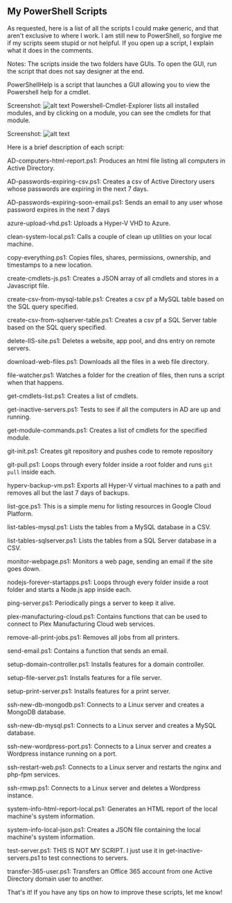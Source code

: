 ## My PowerShell Scripts
As requested, here is a list of all the scripts I could make generic, and that aren't exclusive to where I work.  I am still new to PowerShell, so forgive me if my scripts seem stupid or not helpful.  If you open up a script, I explain what it does in the comments.

Notes:
The scripts inside the two folders have GUIs.  To open the GUI, run the script that does not say designer at the end.

PowerShellHelp is a script that launches a GUI allowing you to view the Powershell help for a cmdlet.

Screenshot:
![alt text](https://www.jesserussell.net/wp-content/uploads/2017/11/powershellhelp1.png)
Powershell-Cmdlet-Explorer lists all installed modules, and by clicking on a module, you can see the cmdlets for that module.

Screenshot:
![alt text](https://www.jesserussell.net/wp-content/uploads/2018/01/powershell-cmdlet-explorer2.png)

Here is a brief description of each script:

AD-computers-html-report.ps1: Produces an html file listing all computers in Active Directory.

AD-passwords-expiring-csv.ps1: Creates a csv of Active Directory users whose passwords are expiring in the next 7 days.

AD-passwords-expiring-soon-email.ps1: Sends an email to any user whose password expires in the next 7 days

azure-upload-vhd.ps1: Uploads a Hyper-V VHD to Azure.

clean-system-local.ps1: Calls a couple of clean up utilities on your local machine.

copy-everything.ps1: Copies files, shares, permissions, ownership, and timestamps to a new location.

create-cmdlets-js.ps1: Creates a JSON array of all cmdlets and stores in a Javascript file.

create-csv-from-mysql-table.ps1: Creates a csv pf a MySQL table based on the SQL query specified.

create-csv-from-sqlserver-table.ps1: Creates a csv pf a SQL Server table based on the SQL query specified.

delete-IIS-site.ps1: Deletes a website, app pool, and dns entry on remote servers.

download-web-files.ps1: Downloads all the files in a web file directory.

file-watcher.ps1: Watches a folder for the creation of files, then runs a script when that happens.

get-cmdlets-list.ps1: Creates a list of cmdlets.

get-inactive-servers.ps1: Tests to see if all the computers in AD are up and running.

get-module-commands.ps1: Creates a list of cmdlets for the specified module.

git-init.ps1: Creates git repository and pushes code to remote repository

git-pull.ps1: Loops through every folder inside a root folder and runs `git pull` inside each.

hyperv-backup-vm.ps1: Exports all Hyper-V virtual machines to a path and removes all but the last 7 days of backups.

list-gce.ps1: This is a simple menu for listing resources in Google Cloud Platform.

list-tables-mysql.ps1: Lists the tables from a MySQL database in a CSV.

list-tables-sqlserver.ps1: Lists the tables from a SQL Server database in a CSV.

monitor-webpage.ps1: Monitors a web page, sending an email if the site goes down.

nodejs-forever-startapps.ps1: Loops through every folder inside a root folder and starts a Node.js app inside each.

ping-server.ps1: Periodically pings a server to keep it alive.

plex-manufacturing-cloud.ps1: Contains functions that can be used to connect to Plex Manufacturing Cloud web services.

remove-all-print-jobs.ps1: Removes all jobs from all printers.

send-email.ps1: Contains a function that sends an email.

setup-domain-controller.ps1: Installs features for a domain controller.

setup-file-server.ps1: Installs features for a file server.

setup-print-server.ps1: Installs features for a print server.

ssh-new-db-mongodb.ps1: Connects to a Linux server and creates a MongoDB database.

ssh-new-db-mysql.ps1: Connects to a Linux server and creates a MySQL database.

ssh-new-wordpress-port.ps1: Connects to a Linux server and creates a Wordpress instance running on a port.

ssh-restart-web.ps1: Connects to a Linux server and restarts the nginx and php-fpm services.

ssh-rmwp.ps1: Connects to a Linux server and deletes a Wordpress instance.

system-info-html-report-local.ps1: Generates an HTML report of the local machine's system information.

system-info-local-json.ps1: Creates a JSON file containing the local machine's system information.

test-server.ps1: THIS IS NOT MY SCRIPT. I just use it in get-inactive-servers.ps1 to test connections to servers.

transfer-365-user.ps1: Transfers an Office 365 account from one Active Directory domain user to another.

That's it!  If you have any tips on how to improve these scripts, let me know!
